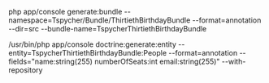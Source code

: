 php app/console generate:bundle --namespace=Tspycher/Bundle/ThirtiethBirthdayBundle --format=annotation --dir=src --bundle-name=TspycherThirtiethBirthdayBundle

/usr/bin/php app/console doctrine:generate:entity --entity=TspycherThirtiethBirthdayBundle:People --format=annotation --fields="name:string(255) numberOfSeats:int email:string(255)" --with-repository
